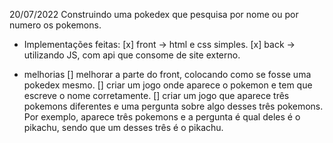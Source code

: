 20/07/2022
Construindo uma pokedex que pesquisa por nome ou por numero os pokemons.

- Implementações feitas:
  [x] front -> html e css simples.
  [x] back -> utilizando JS, com api que consome de site externo.

- melhorias
  [] melhorar a parte do front, colocando como se fosse uma pokedex mesmo.
  [] criar um jogo onde aparece o pokemon e tem que escreve o nome corretamente.
  [] criar um jogo que aparece três pokemons diferentes e uma pergunta sobre algo desses três pokemons. Por exemplo, aparece três pokemons e a pergunta é qual deles é o pikachu, sendo que um desses três é o pikachu.
